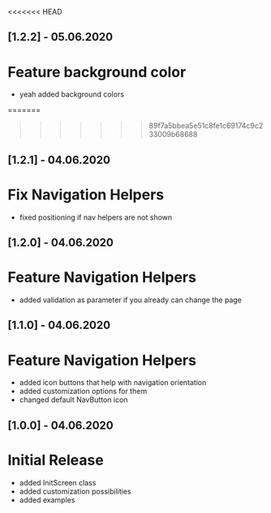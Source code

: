<<<<<<< HEAD
## [1.2.2] - 05.06.2020

# Feature background color
- yeah added background colors

=======
>>>>>>> 89f7a5bbea5e51c8fe1c69174c9c233009b68688
## [1.2.1] - 04.06.2020

# Fix Navigation Helpers
- fixed positioning if nav helpers are not shown

## [1.2.0] - 04.06.2020

# Feature Navigation Helpers
- added validation as parameter if you already can change the page

## [1.1.0] - 04.06.2020

# Feature Navigation Helpers
- added icon buttons that help with navigation orientation
- added customization options for them
- changed default NavButton icon

## [1.0.0] - 04.06.2020

# Initial Release
- added InitScreen class
- added customization possibilities
- added examples